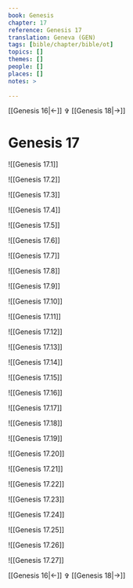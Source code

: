 ```yaml
---
book: Genesis
chapter: 17
reference: Genesis 17
translation: Geneva (GEN)
tags: [bible/chapter/bible/ot]
topics: []
themes: []
people: []
places: []
notes: >
  
---
```


[[Genesis 16|<-]] ✞ [[Genesis 18|->]]

# Genesis 17

![[Genesis 17.1]]

![[Genesis 17.2]]

![[Genesis 17.3]]

![[Genesis 17.4]]

![[Genesis 17.5]]

![[Genesis 17.6]]

![[Genesis 17.7]]

![[Genesis 17.8]]

![[Genesis 17.9]]

![[Genesis 17.10]]

![[Genesis 17.11]]

![[Genesis 17.12]]

![[Genesis 17.13]]

![[Genesis 17.14]]

![[Genesis 17.15]]

![[Genesis 17.16]]

![[Genesis 17.17]]

![[Genesis 17.18]]

![[Genesis 17.19]]

![[Genesis 17.20]]

![[Genesis 17.21]]

![[Genesis 17.22]]

![[Genesis 17.23]]

![[Genesis 17.24]]

![[Genesis 17.25]]

![[Genesis 17.26]]

![[Genesis 17.27]]

[[Genesis 16|<-]] ✞ [[Genesis 18|->]]
